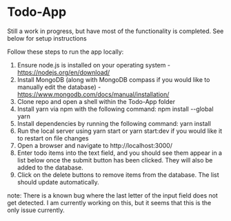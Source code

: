 # Todo-App
Still a work in progress, but have most of the functionality is completed. See below for setup instructions


Follow these steps to run the app locally:

1. Ensure node.js is installed on your operating system - https://nodejs.org/en/download/
2. Install MongoDB (along with MongoDB compass if you would like to manually edit the database) - https://www.mongodb.com/docs/manual/installation/
4. Clone repo and open a shell within the Todo-App folder
5. Install yarn via npm with the following command: npm install --global yarn
6. Install dependencies by running the following command: yarn install
7. Run the local server using yarn start or yarn start:dev if you would like it to restart on file changes
8. Open a browser and navigate to http://localhost:3000/
9. Enter todo items into the text field, and you should see them appear in a list below once the submit button has been clicked. They will also be added to the database.
10. Click on the delete buttons to remove items from the database. The list should update automatically.


note: There is a known bug where the last letter of the input field does not get detected. I am currently working on this, but it seems that this is the only issue currently.